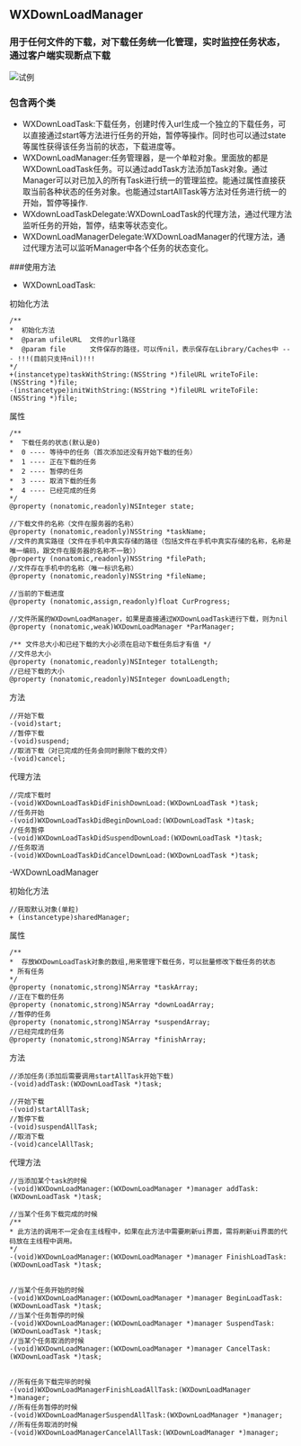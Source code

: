 ## WXDownLoadManager
### 用于任何文件的下载，对下载任务统一化管理，实时监控任务状态，通过客户端实现断点下载

![试例](http://ww3.sinaimg.cn/large/9ac1c132gw1euqu0fhemjg20aa0j2hdu.gif)

### 包含两个类

- WXDownLoadTask:下载任务，创建时传入url生成一个独立的下载任务，可以直接通过start等方法进行任务的开始，暂停等操作。同时也可以通过state等属性获得该任务当前的状态，下载进度等。
- WXDownLoadManager:任务管理器，是一个单粒对象。里面放的都是WXDownLoadTask任务。可以通过addTask方法添加Task对象。通过Manager可以对已加入的所有Task进行统一的管理监控。能通过属性直接获取当前各种状态的任务对象。也能通过startAllTask等方法对任务进行统一的开始，暂停等操作.
- WXdownLoadTaskDelegate:WXDownLoadTask的代理方法，通过代理方法监听任务的开始，暂停，结束等状态变化。
- WXDownLoadManagerDelegate:WXDownLoadManager的代理方法，通过代理方法可以监听Manager中各个任务的状态变化。

###使用方法

 - WXDownLoadTask:
 
 初始化方法
  
  ```objc
  /**
 *  初始化方法
 *  @param ufileURL  文件的url路径
 *  @param file      文件保存的路径，可以传nil，表示保存在Library/Caches中 --- !!!(目前只支持nil)!!!
 */
+(instancetype)taskWithString:(NSString *)fileURL writeToFile:(NSString *)file;
-(instancetype)initWithString:(NSString *)fileURL writeToFile:(NSString *)file;

  ```
  
  属性
  
  ```objc
  /**
 *  下载任务的状态(默认是0)
 *  0 ---- 等待中的任务（首次添加还没有开始下载的任务）
 *  1 ---- 正在下载的任务
 *  2 ---- 暂停的任务
 *  3 ---- 取消下载的任务
 *  4 ---- 已经完成的任务
 */
@property (nonatomic,readonly)NSInteger state;

//下载文件的名称（文件在服务器的名称）
@property (nonatomic,readonly)NSString *taskName;
//文件的真实路径（文件在手机中真实存储的路径（包括文件在手机中真实存储的名称，名称是唯一编码，跟文件在服务器的名称不一致））
@property (nonatomic,readonly)NSString *filePath;
//文件存在手机中的名称（唯一标识名称）
@property (nonatomic,readonly)NSString *fileName;

//当前的下载进度
@property (nonatomic,assign,readonly)float CurProgress;

//文件所属的WXDownLoadManager，如果是直接通过WXDownLoadTask进行下载，则为nil
@property (nonatomic,weak)WXDownLoadManager *ParManager;

/** 文件总大小和已经下载的大小必须在启动下载任务后才有值 */
//文件总大小
@property (nonatomic,readonly)NSInteger totalLength;
//已经下载的大小
@property (nonatomic,readonly)NSInteger downLoadLength;
  
  ```
  
  方法
  
  ```objc
  //开始下载
-(void)start;
//暂停下载
-(void)suspend;
//取消下载（对已完成的任务会同时删除下载的文件）
-(void)cancel;
  
  ```
  
  代理方法
  
  ```objc
  //完成下载时
-(void)WXDownLoadTaskDidFinishDownLoad:(WXDownLoadTask *)task;
//任务开始
-(void)WXDownLoadTaskDidBeginDownLoad:(WXDownLoadTask *)task;
//任务暂停
-(void)WXDownLoadTaskDidSuspendDownLoad:(WXDownLoadTask *)task;
//任务取消
-(void)WXDownLoadTaskDidCancelDownLoad:(WXDownLoadTask *)task;

  ```
  
  -WXDownLoadManager
  
  初始化方法
  
  ```objc
  //获取默认对象(单粒)
+ (instancetype)sharedManager;

  ```
  
  属性
  
  ```objc
  /**
 *  存放WXDownLoadTask对象的数组,用来管理下载任务，可以批量修改下载任务的状态
 * 所有任务
 */
@property (nonatomic,strong)NSArray *taskArray;
//正在下载的任务
@property (nonatomic,strong)NSArray *downLoadArray;
//暂停的任务
@property (nonatomic,strong)NSArray *suspendArray;
//已经完成的任务
@property (nonatomic,strong)NSArray *finishArray;

  ```
  
  方法 
  
  ```objc
  //添加任务(添加后需要调用startAllTask开始下载)
-(void)addTask:(WXDownLoadTask *)task;

//开始下载
-(void)startAllTask;
//暂停下载
-(void)suspendAllTask;
//取消下载
-(void)cancelAllTask;

  ```
  
  代理方法
  
  ```objc
  //当添加某个task的时候
-(void)WXDownLoadManager:(WXDownLoadManager *)manager addTask:(WXDownLoadTask *)task;

//当某个任务下载完成的时候
/**
 * 此方法的调用不一定会在主线程中，如果在此方法中需要刷新ui界面，需将刷新ui界面的代码放在主线程中调用。
 */
-(void)WXDownLoadManager:(WXDownLoadManager *)manager FinishLoadTask:(WXDownLoadTask *)task;


//当某个任务开始的时候
-(void)WXDownLoadManager:(WXDownLoadManager *)manager BeginLoadTask:(WXDownLoadTask *)task;
//当某个任务暂停的时候
-(void)WXDownLoadManager:(WXDownLoadManager *)manager SuspendTask:(WXDownLoadTask *)task;
//当某个任务取消的时候
-(void)WXDownLoadManager:(WXDownLoadManager *)manager CancelTask:(WXDownLoadTask *)task;


//所有任务下载完毕的时候
-(void)WXDownLoadManagerFinishLoadAllTask:(WXDownLoadManager *)manager;
//所有任务暂停的时候
-(void)WXDownLoadManagerSuspendAllTask:(WXDownLoadManager *)manager;
//所有任务取消的时候
-(void)WXDownLoadManagerCancelAllTask:(WXDownLoadManager *)manager;

  ```
  
  
    


